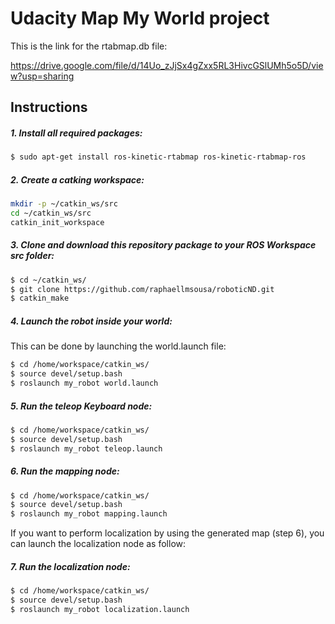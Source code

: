 # Udacity Map My World project

This is the link for the rtabmap.db file:

https://drive.google.com/file/d/14Uo_zJjSx4gZxx5RL3HivcGSlUMh5o5D/view?usp=sharing

## Instructions

##### 1. Install all required packages:

``` bash
$ sudo apt-get install ros-kinetic-rtabmap ros-kinetic-rtabmap-ros 
```

##### 2. Create a catking workspace:
```sh
mkdir -p ~/catkin_ws/src
cd ~/catkin_ws/src
catkin_init_workspace
```
##### 3. Clone and download this repository package to your ROS Workspace src folder:
```sh
$ cd ~/catkin_ws/
$ git clone https://github.com/raphaellmsousa/roboticND.git 
$ catkin_make

```
##### 4. Launch the robot inside your world:

This can be done by launching the world.launch file:

```sh
$ cd /home/workspace/catkin_ws/
$ source devel/setup.bash
$ roslaunch my_robot world.launch
```

##### 5. Run the teleop Keyboard node:

```sh
$ cd /home/workspace/catkin_ws/
$ source devel/setup.bash
$ roslaunch my_robot teleop.launch
```

##### 6. Run the mapping node:

```sh
$ cd /home/workspace/catkin_ws/
$ source devel/setup.bash
$ roslaunch my_robot mapping.launch
```

If you want to perform localization by using the generated map (step 6), you can launch the localization node as follow:

##### 7. Run the localization node:

```sh
$ cd /home/workspace/catkin_ws/
$ source devel/setup.bash
$ roslaunch my_robot localization.launch
```



